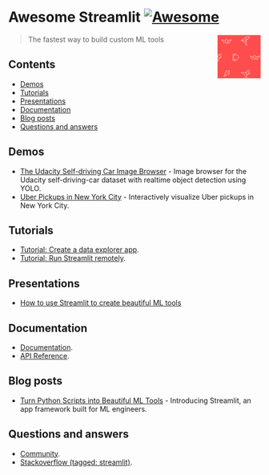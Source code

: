 # Awesome Streamlit [![Awesome](https://cdn.rawgit.com/sindresorhus/awesome/d7305f38d29fed78fa85652e3a63e154dd8e8829/media/badge.svg)](https://github.com/sindresorhus/awesome)

[<img src="https://raw.githubusercontent.com/fkromer/awesome-streamlit/master/streamlit.png" align="right" width="86">](https://streamlit.io)

> The fastest way to build custom ML tools

## Contents

- [Demos](#demos)
- [Tutorials](#tutorials)
- [Presentations](#presentations)
- [Documentation](#documentation)
- [Blog posts](#blog-posts)
- [Questions and answers](#questions-and-answers)

## Demos

- [The Udacity Self-driving Car Image Browser](https://github.com/streamlit/demo-self-driving) - Image browser for the Udacity self-driving-car dataset with realtime object detection using YOLO.
- [Uber Pickups in New York City](https://github.com/streamlit/demo-uber-nyc-pickups) - Interactively visualize Uber pickups in New York City.

## Tutorials

- [Tutorial: Create a data explorer app](https://streamlit.io/docs/tutorial/create_a_data_explorer_app.html).
- [Tutorial: Run Streamlit remotely](https://streamlit.io/docs/tutorial/run_streamlit_remotely.html).

## Presentations

- [How to use Streamlit to create beautiful ML tools](https://www.youtube.com/watch?v=B2iAodr0fOo)

## Documentation

- [Documentation](https://streamlit.io/docs/).
- [API Reference](https://streamlit.io/docs/api.html).

## Blog posts

- [Turn Python Scripts into Beautiful ML Tools](https://towardsdatascience.com/coding-ml-tools-like-you-code-ml-models-ddba3357eace) - Introducing Streamlit, an app framework built for ML engineers.

## Questions and answers

- [Community](https://discuss.streamlit.io/).
- [Stackoverflow (tagged: streamlit)](https://stackoverflow.com/questions/tagged/streamlit).
